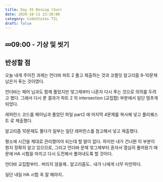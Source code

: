 ```yaml
---
title: Day 35 DevLog (Sun)
date: 2020-10-11 23:30:00
category: CodeStates TIL
draft: false
---
```


## 💤09:00 - 기상 및 씻기

## 반성할 점

오늘 내게 주어진 과제는 언더바 파트 2 풀고 제출하는 것과 코플잇 알고리즘 9-10문제 남은거 푸는 것이였다.

언더바는 페어 님과도 함께 풀었지만 엊그제부터 나혼자 다시 푸는 것으로 의의를 두려고 했다.
그래서 다시 푼 결과가 파트 2 의 intersection (교집합) 부분에서 일단 멈추게 되었다.

레퍼런스 코드를 페어님과 풀었던 파일 part2 에 마지막 4문제를 복사해 넣고 풀리퀘스트 로 제출했다.

알고리즘 10문제도 풀다가 일부는 일단 레퍼런스를 참고해서 넣고 제출했다.

평소에 시간을 제대로 관리했어야 되는데 할 말이 없다.
하지만 내가 건너뛴 이 부분이 뭔지 정확히 알고 있으므로, 그리고 언더바 문제 엊그제부터 혼자서 열심히 풀어왔기 때문에
HA 시험을 마치고 다시 도전해서 풀어내도록 할 것이다.

언더바 교집합부터.. 버리지 않을께.. 알고리즘도.. 내가 나에게 너무 미안하다.

일단 내일 HA 시험 꼭 잘 해야지..
